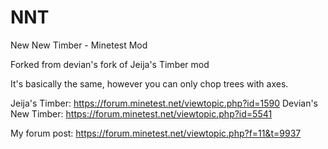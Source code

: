NNT
===

New New Timber - Minetest Mod

Forked from devian's fork of Jeija's Timber mod

It's basically the same, however you can only chop trees with axes.

Jeija's Timber: https://forum.minetest.net/viewtopic.php?id=1590
Devian's New Timber: https://forum.minetest.net/viewtopic.php?id=5541

My forum post: https://forum.minetest.net/viewtopic.php?f=11&t=9937
